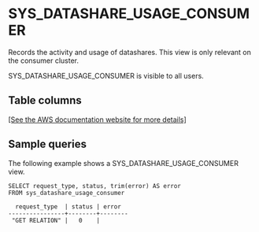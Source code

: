 # SYS\_DATASHARE\_USAGE\_CONSUMER<a name="SYS_DATASHARE_USAGE_CONSUMER"></a>

Records the activity and usage of datashares\. This view is only relevant on the consumer cluster\.

SYS\_DATASHARE\_USAGE\_CONSUMER is visible to all users\.

## Table columns<a name="SYS_DATASHARE_USAGE_CONSUMER-table-rows"></a>

[\[See the AWS documentation website for more details\]](http://docs.aws.amazon.com/redshift/latest/dg/SYS_DATASHARE_USAGE_CONSUMER.html)

## Sample queries<a name="SYS_DATASHARE_USAGE_CONSUMER-sample-queries"></a>

The following example shows a SYS\_DATASHARE\_USAGE\_CONSUMER view\.

```
SELECT request_type, status, trim(error) AS error
FROM sys_datashare_usage_consumer

  request_type  | status | error
----------------+--------+--------
 "GET RELATION" |   0    |
```